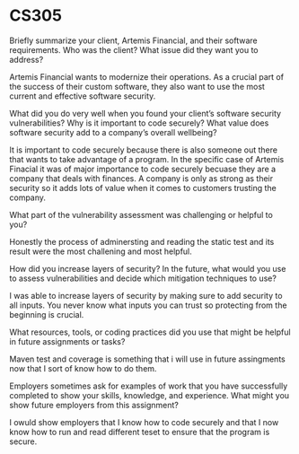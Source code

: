 # CS305

Briefly summarize your client, Artemis Financial, and their software requirements. Who was the client? What issue did they want you to address?

Artemis Financial wants to modernize their operations. 
As a crucial part of the success of their custom software, 
they also want to use the most current and effective software security.

What did you do very well when you found your client’s software security vulnerabilities? Why is it important to code securely? What value does software security add to a company’s overall wellbeing?

It is important to code securely because there is also someone out there that wants to take advantage of a program. 
In the specific case of Artemis Finacial it was of major importance to code securely becuase they are a company that deals with finances. A company is only as strong as their security so it adds lots of value when it comes to customers trusting the company. 

What part of the vulnerability assessment was challenging or helpful to you?

Honestly the process of adminersting and reading the static test and its result were the most challening and most helpful. 

How did you increase layers of security? In the future, what would you use to assess vulnerabilities and decide which mitigation techniques to use?

I was able to increase layers of security by making sure to add security to all inputs. You never know what inputs you can trust so protecting from the beginning is crucial. 

What resources, tools, or coding practices did you use that might be helpful in future assignments or tasks?

Maven test and coverage is something that i will use in future assingments now that I sort of know how to do them.

Employers sometimes ask for examples of work that you have successfully completed to show your skills, knowledge, and experience. What might you show future employers from this assignment?

I owuld show employers that I know how to code securely and that I now know how to run and read different teset to ensure that the program is secure. 

